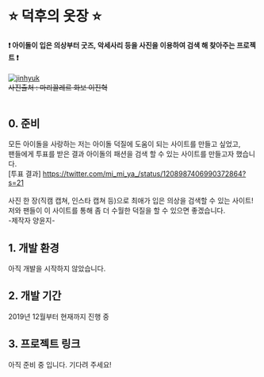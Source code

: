 # ⭐️ 덕후의 옷장 ⭐️
#### ❗️ 아이돌이 입은 의상부터 굿즈, 악세사리 등을 사진을 이용하여 검색 해 찾아주는 프로젝트 ❗️

[![jinhyuk](https://image.chosun.com/sitedata/image/201908/22/2019082200890_3.jpg "이진혁 i like that 뮤비로 넘어갑니다. ")](https://youtu.be/vTuaZvTKp6g)<br />
~~사진출처 : 마리끌레르 화보 이진혁~~
<br /><br />
## 0. 준비
모든 아이돌을 사랑하는 저는 아이돌 덕질에 도움이 되는 사이트를 만들고 싶었고, <br />
팬들에게 투표를 받은 결과 아이돌의 패션을 검색 할 수 있는 사이트를 만들고자 했습니다. <br />
[투표 결과] https://twitter.com/mi_mi_ya_/status/1208987406990372864?s=21 <br /><br />
사진 한 장(직캠 캡쳐, 인스타 캡쳐 등)으로 최애가 입은 의상을 검색할 수 있는 사이트! <br />
저와 팬들이 이 사이트를 통해 좀 더 수월한 덕질을 할 수 있으면 좋겠습니다. <br />
-제작자 양윤지-

## 1. 개발 환경
아직 개발을 시작하지 않았습니다.

## 2. 개발 기간
2019년 12월부터 현재까지 진행 중

## 3. 프로젝트 링크
아직 준비 중 입니다. 기다려 주세요! 
